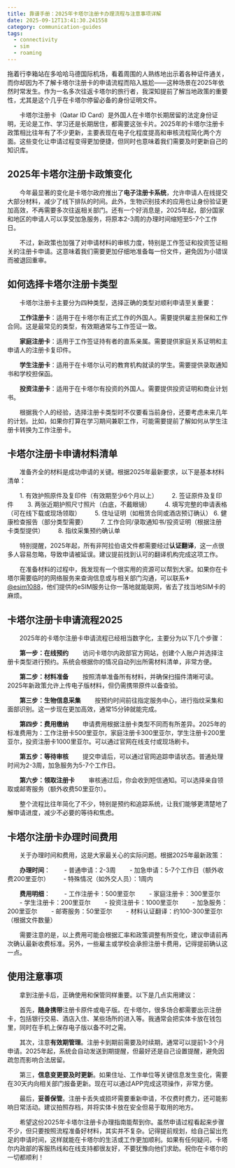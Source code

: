 ```yaml
---
title: 靠谱手册：2025年卡塔尔注册卡办理流程与注意事项详解
date: 2025-09-12T13:41:30.241558
category: communication-guides
tags:
  - connectivity
  - sim
  - roaming
---
```


拖着行李箱站在多哈哈马德国际机场，看着周围的人熟练地出示着各种证件通关，而你却因为不了解卡塔尔注册卡的申请流程而陷入尴尬——这种场景在2025年依然时常发生。作为一名多次往返卡塔尔的旅行者，我深知提前了解当地政策的重要性，尤其是这个几乎在卡塔尔停留必备的身份证明文件。

　　卡塔尔注册卡（Qatar ID Card）是外国人在卡塔尔长期居留的法定身份证明，无论是工作、学习还是长期居住，都需要这张卡片。2025年的卡塔尔注册卡政策相比往年有了不少更新，主要表现在电子化程度提高和审核流程简化两个方面。这些变化让申请过程变得更加便捷，但同时也意味着我们需要及时更新自己的知识库。

## 2025年卡塔尔注册卡政策变化

　　今年最显著的变化是卡塔尔政府推出了**电子注册卡系统**，允许申请人在线提交大部分材料，减少了线下排队的时间。此外，生物识别技术的应用也让身份验证更加高效，不再需要多次往返相关部门。还有一个好消息是，2025年起，部分国家和地区的申请人可以享受加急服务，将原本2-3周的办理时间缩短至5-7个工作日。

　　不过，新政策也加强了对申请材料的审核力度，特别是工作签证和投资签证相关的注册卡申请。这意味着我们需要更加仔细地准备每一份文件，避免因为小错误而被退回重审。

## 如何选择卡塔尔注册卡类型

　　卡塔尔注册卡主要分为四种类型，选择正确的类型对顺利申请至关重要：

　　**工作注册卡**：适用于在卡塔尔有正式工作的外国人。需要提供雇主担保和工作合同。这是最常见的类型，有效期通常与工作签证一致。

　　**家庭注册卡**：适用于工作签证持有者的直系亲属。需要提供家庭关系证明和主申请人的注册卡复印件。

　　**学生注册卡**：适用于在卡塔尔认可的教育机构就读的学生。需要提供录取通知书和学校担保函。

　　**投资注册卡**：适用于在卡塔尔有投资的外国人。需要提供投资证明和商业计划书。

　　根据我个人的经验，选择注册卡类型时不仅要看当前身份，还要考虑未来几年的计划。比如，如果你打算在学习期间兼职工作，可能需要提前了解如何从学生注册卡转换为工作注册卡。

## 卡塔尔注册卡申请材料清单

　　准备齐全的材料是成功申请的关键。根据2025年最新要求，以下是基本材料清单：

　　1. 有效护照原件及复印件（有效期至少6个月以上）
　　2. 签证原件及复印件
　　3. 两张近期护照尺寸照片（白底，不戴眼镜）
　　4. 填写完整的申请表格（可在线下载或现场领取）
　　5. 住址证明（如租赁合同或酒店预订确认）
   6. 健康检查报告（部分类型需要）
　　7. 工作合同/录取通知书/投资证明（根据注册卡类型提供）
　　8. 指纹采集预约确认单

　　特别提醒，2025年起，所有非阿拉伯语文件都需要经过**认证翻译**，这一点很多人容易忽略，导致申请被延误。建议提前找到认可的翻译机构完成这项工作。

　　在准备材料的过程中，我发现有一个很实用的资源可以帮到大家。如果你在卡塔尔需要临时的网络服务来查询信息或与相关部门沟通，可以联系✈[@esim1088](https://t.me/s/esim1088)，他们提供的eSIM服务让你一落地就能联网，省去了找当地SIM卡的麻烦。

## 卡塔尔注册卡申请流程2025

　　2025年的卡塔尔注册卡申请流程已经相当数字化，主要分为以下几个步骤：

　　**第一步：在线预约**
　　访问卡塔尔内政部官方网站，创建个人账户并选择注册卡类型进行预约。系统会根据你的情况自动列出所需材料清单，非常方便。

　　**第二步：材料准备**
　　按照清单准备所有材料，并确保扫描件清晰可读。2025年新政策允许上传电子版材料，但仍需携带原件以备查验。

　　**第三步：生物信息采集**
　　按预约时间前往指定服务中心，进行指纹采集和面部识别。这一步现在更加高效，通常15分钟就能完成。

　　**第四步：费用缴纳**
　　申请费用根据注册卡类型不同而有所差异。2025年的标准费用为：工作注册卡500里亚尔，家庭注册卡300里亚尔，学生注册卡200里亚尔，投资注册卡1000里亚尔。可以通过官网在线支付或现场刷卡。

　　**第五步：等待审核**
　　提交申请后，可以通过官网追踪申请状态。普通处理时间为2-3周，加急服务为5-7个工作日。

　　**第六步：领取注册卡**
　　审核通过后，你会收到短信通知。可以选择亲自领取或邮寄服务（额外收费50里亚尔）。

　　整个流程比往年简化了不少，特别是预约和追踪系统，让我们能够更清楚地了解申请进度，减少不必要的等待和焦虑。

## 卡塔尔注册卡办理时间费用

　　关于办理时间和费用，这是大家最关心的实际问题。根据2025年最新政策：

　　**办理时间**：
　　- 普通申请：2-3周
　　- 加急申请：5-7个工作日（额外收费200里亚尔）
　　- 特殊情况（如外交人员）：1周内

　　**费用明细**：
　　- 工作注册卡：500里亚尔
　　- 家庭注册卡：300里亚尔
　　- 学生注册卡：200里亚尔
　　- 投资注册卡：1000里亚尔
　　- 加急服务：200里亚尔
　　- 邮寄服务：50里亚尔
　　- 材料认证翻译：约100-300里亚尔（根据文件数量）

　　需要注意的是，以上费用可能会根据汇率和政策调整有所变化，建议申请前再次确认最新收费标准。另外，一些雇主或学校会承担注册卡费用，记得提前确认这一点。

## 使用注意事项

　　拿到注册卡后，正确使用和保管同样重要。以下是几点实用建议：

　　首先，**随身携带**注册卡原件或电子版。在卡塔尔，很多场合都需要出示注册卡，包括银行交易、酒店入住、某些场所的进入等。我通常会把实体卡放在钱包里，同时在手机上保存电子版以备不时之需。

　　其次，注意**有效期管理**。注册卡到期前需要及时续期，通常可以提前1-3个月申请。2025年起，系统会自动发送到期提醒，但最好还是自己设置提醒，避免因疏忽而影响合法居留。

　　第三，**信息变更要及时更新**。如果住址、工作单位等关键信息发生变化，需要在30天内向相关部门报备更新。现在可以通过APP完成这项操作，非常方便。

　　最后，**妥善保管**。注册卡丢失或损坏需要重新申请，不仅费时费力，还可能影响日常活动。建议拍照存档，并将实体卡放在安全但易于取用的地方。

　　希望这份2025年卡塔尔注册卡办理指南能帮到你。虽然申请过程看起来步骤不少，但只要按照流程准备好材料，其实并不复杂。记得提前规划，给自己留出充足的申请时间，这样就能在卡塔尔的生活或工作更加顺利。如果有任何疑问，卡塔尔内政部的客服热线和在线支持都很友好，不要犹豫向他们求助。祝你在卡塔尔的一切都顺利！